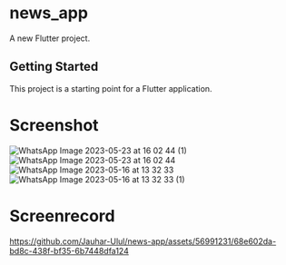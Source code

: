 # news_app

A new Flutter project.

## Getting Started

This project is a starting point for a Flutter application.

# Screenshot
![WhatsApp Image 2023-05-23 at 16 02 44 (1)](https://github.com/Jauhar-Ulul/news-app/assets/56991231/1ec5fd00-287d-4b23-8047-810edeea939e)
![WhatsApp Image 2023-05-23 at 16 02 44](https://github.com/Jauhar-Ulul/news-app/assets/56991231/918687c5-0756-4304-a968-bc23c3322ca5)
![WhatsApp Image 2023-05-16 at 13 32 33](https://github.com/Jauhar-Ulul/news-app/assets/56991231/0a04ca12-e667-4fb4-8518-c63f9ccd5c9f)
![WhatsApp Image 2023-05-16 at 13 32 33 (1)](https://github.com/Jauhar-Ulul/news-app/assets/56991231/81cd8607-d4af-4f1d-936e-819b1195be07)

# Screenrecord


https://github.com/Jauhar-Ulul/news-app/assets/56991231/68e602da-bd8c-438f-bf35-6b7448dfa124





